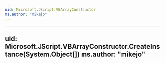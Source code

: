 ```yaml
---
uid: Microsoft.JScript.VBArrayConstructor
ms.author: "mikejo"
---
```


---
uid: Microsoft.JScript.VBArrayConstructor.CreateInstance(System.Object[])
ms.author: "mikejo"
---
